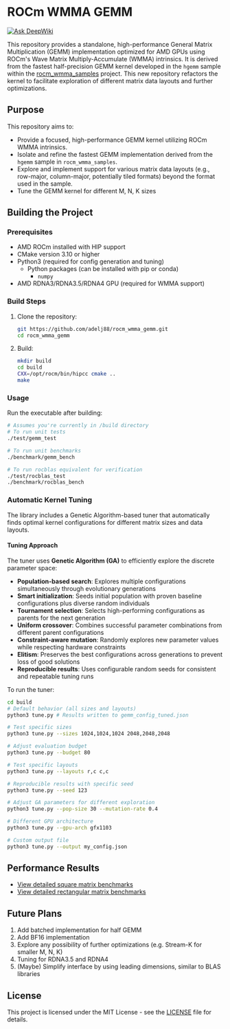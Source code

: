 # ROCm WMMA GEMM

[![Ask DeepWiki](https://deepwiki.com/badge.svg)](https://deepwiki.com/adelj88/rocm_wmma_gemm)

This repository provides a standalone, high-performance General Matrix Multiplication (GEMM) implementation optimized for AMD GPUs using ROCm's Wave Matrix Multiply-Accumulate (WMMA) intrinsics. It is derived from the fastest half-precision GEMM kernel developed in the `hgemm` sample within the [rocm_wmma_samples](https://github.com/adelj88/rocm_wmma_samples/tree/main/hgemm) project. This new repository refactors the kernel to facilitate exploration of different matrix data layouts and further optimizations.

## Purpose
This repository aims to:
- Provide a focused, high-performance GEMM kernel utilizing ROCm WMMA intrinsics.
- Isolate and refine the fastest GEMM implementation derived from the `hgemm` sample in `rocm_wmma_samples`.
- Explore and implement support for various matrix data layouts (e.g., row-major, column-major, potentially tiled formats) beyond the format used in the sample.
- Tune the GEMM kernel for different M, N, K sizes

## Building the Project

### Prerequisites
- AMD ROCm installed with HIP support
- CMake version 3.10 or higher
- Python3 (required for config generation and tuning)
  - Python packages (can be installed with pip or conda)
    - ``numpy``
- AMD RDNA3/RDNA3.5/RDNA4 GPU (required for WMMA support)

### Build Steps
1. Clone the repository:
   ```bash
   git https://github.com/adelj88/rocm_wmma_gemm.git
   cd rocm_wmma_gemm
   ```
2. Build:
   ```bash
   mkdir build
   cd build
   CXX=/opt/rocm/bin/hipcc cmake ..
   make
   ```

### Usage
Run the executable after building:
```bash
# Assumes you're currently in /build directory
# To run unit tests
./test/gemm_test

# To run unit benchmarks
./benchmark/gemm_bench

# To run rocblas equivalent for verification
./test/rocblas_test
./benchmark/rocblas_bench
```

### Automatic Kernel Tuning
The library includes a Genetic Algorithm-based tuner that automatically finds optimal kernel configurations for different matrix sizes and data layouts.

#### **Tuning Approach**
The tuner uses **Genetic Algorithm (GA)** to efficiently explore the discrete parameter space:

- **Population-based search**: Explores multiple configurations simultaneously through evolutionary generations
- **Smart initialization**: Seeds initial population with proven baseline configurations plus diverse random individuals
- **Tournament selection**: Selects high-performing configurations as parents for the next generation
- **Uniform crossover**: Combines successful parameter combinations from different parent configurations
- **Constraint-aware mutation**: Randomly explores new parameter values while respecting hardware constraints
- **Elitism**: Preserves the best configurations across generations to prevent loss of good solutions
- **Reproducible results**: Uses configurable random seeds for consistent and repeatable tuning runs

To run the tuner:
```bash
cd build
# Default behavior (all sizes and layouts)
python3 tune.py # Results written to gemm_config_tuned.json

# Test specific sizes
python3 tune.py --sizes 1024,1024,1024 2048,2048,2048

# Adjust evaluation budget
python3 tune.py --budget 80

# Test specific layouts
python3 tune.py --layouts r,c c,c

# Reproducible results with specific seed
python3 tune.py --seed 123

# Adjust GA parameters for different exploration
python3 tune.py --pop-size 30 --mutation-rate 0.4

# Different GPU architecture
python3 tune.py --gpu-arch gfx1103

# Custom output file
python3 tune.py --output my_config.json
```

## Performance Results
- [View detailed square matrix benchmarks](docs/square.md)
- [View detailed rectangular matrix benchmarks](docs/rectangle.md)

## Future Plans
1. Add batched implementation for half GEMM
2. Add BF16 implementation
3. Explore any possibility of further optimizations (e.g. Stream-K for smaller M, N, K)
4. Tuning for RDNA3.5 and RDNA4
5. (Maybe) Simplify interface by using leading dimensions, similar to BLAS libraries

## License

This project is licensed under the MIT License - see the [LICENSE](LICENSE) file for details.
